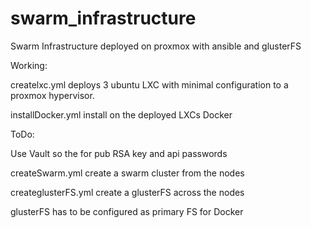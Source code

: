 # swarm_infrastructure
Swarm Infrastructure deployed on proxmox with ansible and glusterFS

Working:

createlxc.yml deploys 3 ubuntu LXC with minimal configuration to a proxmox hypervisor. 

installDocker.yml install on the deployed LXCs Docker

ToDo:

Use Vault so the for pub RSA key and api passwords

createSwarm.yml create a swarm cluster from the nodes

createglusterFS.yml create a glusterFS across the nodes

glusterFS has to be configured as primary FS for Docker
